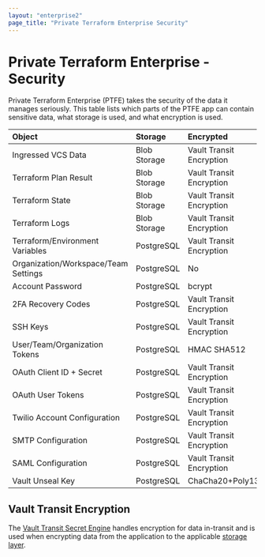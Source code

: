 ```yaml
---
layout: "enterprise2"
page_title: "Private Terraform Enterprise Security"
---
```


# Private Terraform Enterprise - Security

Private Terraform Enterprise (PTFE) takes the security of the data it manages
seriously. This table lists which parts of the PTFE app can contain sensitive data, what storage is used, and what encryption is used.

| Object                               | Storage       | Encrypted                             |
|:-------------------------------------|:--------------|:--------------------------------------|
| Ingressed VCS Data                   | Blob Storage  | Vault Transit Encryption              |
| Terraform Plan Result                | Blob Storage  | Vault Transit Encryption              |
| Terraform State                      | Blob Storage  | Vault Transit Encryption              |
| Terraform Logs                       | Blob Storage  | Vault Transit Encryption              |
| Terraform/Environment Variables      | PostgreSQL    | Vault Transit Encryption              |
| Organization/Workspace/Team Settings | PostgreSQL    | No                                    |
| Account Password                     | PostgreSQL    | bcrypt                                |
| 2FA Recovery Codes                   | PostgreSQL    | Vault Transit Encryption              |
| SSH Keys                             | PostgreSQL    | Vault Transit Encryption              |
| User/Team/Organization Tokens        | PostgreSQL    | HMAC SHA512                           |
| OAuth Client ID + Secret             | PostgreSQL    | Vault Transit Encryption              |
| OAuth User Tokens                    | PostgreSQL    | Vault Transit Encryption              |
| Twilio Account Configuration         | PostgreSQL    | Vault Transit Encryption              |
| SMTP Configuration                   | PostgreSQL    | Vault Transit Encryption              |
| SAML Configuration                   | PostgreSQL    | Vault Transit Encryption              |
| Vault Unseal Key                     | PostgreSQL    | ChaCha20+Poly1305                     |

## Vault Transit Encryption
The [Vault Transit Secret Engine](https://www.vaultproject.io/docs/secrets/transit/index.html) handles encryption for data in-transit and is used when encrypting data from the application to the applicable [storage layer](/docs/enterprise/private/reliability-availability.html#components).
